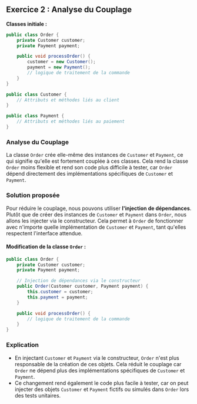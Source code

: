 ## Exercice 2 : Analyse du Couplage

**Classes initiale :**

```java
public class Order {
    private Customer customer;
    private Payment payment;

    public void processOrder() {
        customer = new Customer();
        payment = new Payment();
        // logique de traitement de la commande
    }
}

public class Customer {
    // Attributs et méthodes liés au client
}

public class Payment {
    // Attributs et méthodes liés au paiement
}
```

### Analyse du Couplage
La classe `Order` crée elle-même des instances de `Customer` et `Payment`, ce qui signifie qu'elle est fortement couplée à ces classes. Cela rend la classe `Order` moins flexible et rend son code plus difficile à tester, car `Order` dépend directement des implémentations spécifiques de `Customer` et `Payment`.

### Solution proposée
Pour réduire le couplage, nous pouvons utiliser **l'injection de dépendances**. Plutôt que de créer des instances de `Customer` et `Payment` dans `Order`, nous allons les injecter via le constructeur. Cela permet à `Order` de fonctionner avec n'importe quelle implémentation de `Customer` et `Payment`, tant qu'elles respectent l'interface attendue.

#### Modification de la classe `Order` :

```java
public class Order {
    private Customer customer;
    private Payment payment;

    // Injection de dépendances via le constructeur
    public Order(Customer customer, Payment payment) {
        this.customer = customer;
        this.payment = payment;
    }

    public void processOrder() {
        // logique de traitement de la commande
    }
}
```

### Explication
* En injectant `Customer` et `Payment` via le constructeur, `Order` n'est plus responsable de la création de ces objets. Cela réduit le couplage car `Order` ne dépend plus des implémentations spécifiques de `Customer` et `Payment`.
* Ce changement rend également le code plus facile à tester, car on peut injecter des objets `Customer` et `Payment` fictifs ou simulés dans `Order` lors des tests unitaires.
